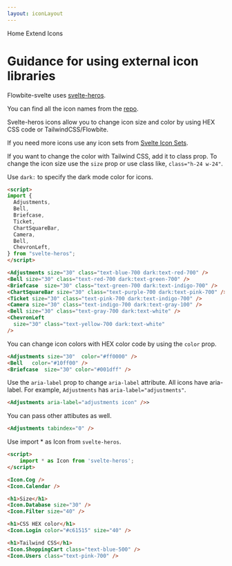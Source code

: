 ```yaml
---
layout: iconLayout
---
```


<script>
  import { Htwo, ExampleDiv, GitHubSource, CompoDescription, TableProp, TableDefaultRow} from '../../utils'
  import { Breadcrumb, BreadcrumbItem } from '$lib'
  import { Adjustments, Bell, Briefcase,Ticket, ChartSquareBar, Camera, ChevronLeft } from "svelte-heros";
</script>

<Breadcrumb>
  <BreadcrumbItem href="/" home >Home</BreadcrumbItem>
  <BreadcrumbItem>Extend</BreadcrumbItem>
  <BreadcrumbItem>Icons</BreadcrumbItem>
</Breadcrumb>

<h1 class="text-3xl w-full dark:text-white pt-8 pb-4">Guidance for using external icon libraries</h1>

Flowbite-svelte uses <a href="https://github.com/shinokada/svelte-heros" target="_blank">svelte-heros</a>.

You can find all the icon names from the <a href="https://github.com/shinokada/svelte-heros/blob/main/icon-list.md" class="text-red-700 underline">repo</a>.

Svelte-heros icons allow you to change icon size and color by using HEX CSS code or TailwindCSS/Flowbite.

If you need more icons use any icon sets from <a href="https://svelte-svg-icons.vercel.app/" class="text-red-700 underline" target="_blank">Svelte Icon Sets</a>.
<Htwo label="Color and size" />

If you want to change the color with Tailwind CSS, add it to class prop. To change the icon size use the `size` prop or use class like, `class="h-24 w-24"`.

Use `dark:` to specify the dark mode color for icons.

<ExampleDiv class="flex justify-center">
<Adjustments size="30" class="text-blue-700 dark:text-red-700" />
<Bell size="30" class="text-red-700 dark:text-green-700" />
<Briefcase  size="30" class="text-green-700 dark:text-indigo-700" />
<ChartSquareBar size="30" class="text-purple-700 dark:text-pink-700" />
<Ticket size="30" class="text-pink-700 dark:text-indigo-700" />
<Camera size="30" class="text-indigo-700 dark:text-gray-100" />
<Bell size="30" class="text-gray-700 dark:text-white" />
<ChevronLeft
  size="30" class="text-yellow-700 dark:text-white"
/>
</ExampleDiv>

```html
<script>
import {
  Adjustments,
  Bell,
  Briefcase,
  Ticket,
  ChartSquareBar,
  Camera,
  Bell,
  ChevronLeft,
} from "svelte-heros";
</script>

<Adjustments size="30" class="text-blue-700 dark:text-red-700" />
<Bell size="30" class="text-red-700 dark:text-green-700" />
<Briefcase  size="30" class="text-green-700 dark:text-indigo-700" />
<ChartSquareBar size="30" class="text-purple-700 dark:text-pink-700" />
<Ticket size="30" class="text-pink-700 dark:text-indigo-700" />
<Camera size="30" class="text-indigo-700 dark:text-gray-100" />
<Bell size="30" class="text-gray-700 dark:text-white" />
<ChevronLeft
  size="30" class="text-yellow-700 dark:text-white"
/>
```

You can change icon colors with HEX color code by using the `color` prop.

<ExampleDiv class="flex justify-center">
<Adjustments size="30"  color="#ff0000" />
<Bell   color="#10ff00" />
<Briefcase  size="30" color="#001dff" />
</ExampleDiv>

```html
<Adjustments size="30"  color="#ff0000" />
<Bell   color="#10ff00" />
<Briefcase  size="30" color="#001dff" />
```

<Htwo label="Aria label" />

Use the `aria-label` prop to change `aria-label` attribute. All icons have aria-label. For example, `Adjustments` has `aria-label="adjustments"`.

```html
<Adjustments aria-label="adjustments icon" />>
```

<Htwo label="Passing down other attributes" />

You can pass other attibutes as well.

```html
<Adjustments tabindex="0" />
```

<Htwo label="Import all" />

Use import * as Icon from `svelte-heros`.

```html
<script>
	import * as Icon from 'svelte-heros';
</script>

<Icon.Cog />
<Icon.Calendar />

<h1>Size</h1>
<Icon.Database size="30" />
<Icon.Filter size="40" />

<h1>CSS HEX color</h1>
<Icon.Login color="#c61515" size="40" />

<h1>Tailwind CSS</h1>
<Icon.ShoppingCart class="text-blue-500" />
<Icon.Users class="text-pink-700" />
```

<Htwo label="Examples" />

<Htwo label="Alternatives" />
